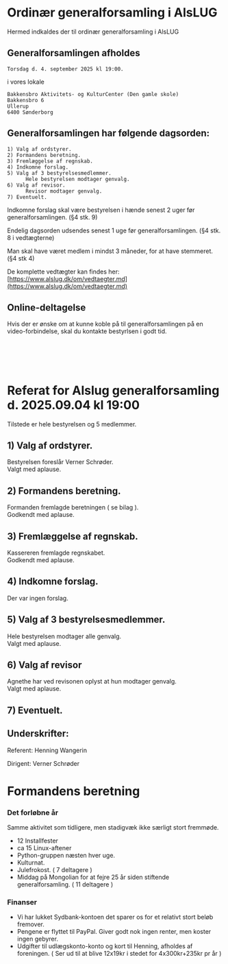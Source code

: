 # Ordinær generalforsamling i AlsLUG

Hermed indkaldes der til ordinær generalforsamling i AlsLUG

## Generalforsamlingen afholdes
    Torsdag d. 4. september 2025 kl 19:00.

i vores lokale

    Bakkensbro Aktivitets- og KulturCenter (Den gamle skole)
    Bakkensbro 6
    Ullerup
    6400 Sønderborg

## Generalforsamlingen har følgende dagsorden:

    1) Valg af ordstyrer.
    2) Formandens beretning.
    3) Fremlæggelse af regnskab.
    4) Indkomne forslag.
    5) Valg af 3 bestyrelsesmedlemmer.
          Hele bestyrelsen modtager genvalg.
    6) Valg af revisor.
          Revisor modtager genvalg.
    7) Eventuelt.

Indkomne forslag skal være bestyrelsen i hænde senest 2 uger før generalforsamlingen. (§4 stk. 9)

Endelig dagsorden udsendes senest 1 uge før generalforsamlingen. (§4 stk. 8 i vedtægterne)

Man skal have været medlem i mindst 3 måneder, for at have stemmeret. (§4 stk 4)

De komplette vedtægter kan findes her:
[https://www.alslug.dk/om/vedtaegter.md](https://www.alslug.dk/om/vedtaegter.md)

## Online-deltagelse
Hvis der er ønske om at kunne koble på til generalforsamlingen på en video-forbindelse, skal du kontakte bestyrlsen i godt tid.

# &nbsp;
# Referat for Alslug generalforsamling d. 2025.09.04 kl 19:00

Tilstede er hele bestyrelsen og 5 medlemmer.

## 1) Valg af ordstyrer.
Bestyrelsen foreslår Verner Schrøder.\
Valgt med aplause.

## 2) Formandens beretning.
Formanden fremlagde beretningen ( se bilag ).\
Godkendt med aplause.

## 3) Fremlæggelse af regnskab.
Kassereren fremlagde regnskabet.\
Godkendt med aplause.

## 4) Indkomne forslag.
Der var ingen forslag.

## 5) Valg af 3 bestyrelsesmedlemmer.
Hele bestyrelsen modtager alle genvalg.\
Valgt med aplause.

## 6) Valg af revisor
Agnethe har ved revisonen oplyst at hun modtager genvalg.\
Valgt med aplause.

## 7) Eventuelt.


## Underskrifter:

Referent: Henning Wangerin

Dirigent: Verner Schrøder


# Formandens beretning
### Det forløbne år
Samme aktivitet som tidligere, men stadigvæk ikke særligt stort fremmøde. 

* 12 Installfester
* ca 15 Linux-aftener
* Python-gruppen næsten hver uge.
* Kulturnat.
* Julefrokost. ( 7 deltagere )
* Middag på Mongolian for at fejre 25 år siden stiftende generalforsamling. ( 11 deltagere )

### Finanser
* Vi har lukket Sydbank-kontoen det sparer os for et relativt stort beløb fremover.
* Pengene er flyttet til PayPal. Giver godt nok ingen renter, men koster ingen gebyrer.
* Udgifter til udlægskonto-konto og kort til Henning, afholdes af foreningen. ( Ser ud til at blive 12x19kr i stedet for 4x300kr+235kr pr år )
